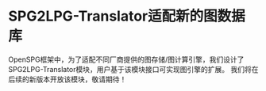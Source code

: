 # SPG2LPG-Translator适配新的图数据库

OpenSPG框架中，为了适配不同厂商提供的图存储/图计算引擎，我们设计了SPG2LPG-Translator模块，用户基于该模块接口可实现图引擎的扩展。
我们将在后续的新版本开放该模块，敬请期待！

